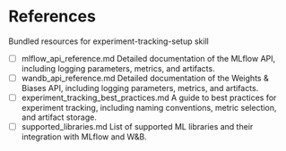 # References

Bundled resources for experiment-tracking-setup skill

- [ ] mlflow_api_reference.md Detailed documentation of the MLflow API, including logging parameters, metrics, and artifacts.
- [ ] wandb_api_reference.md Detailed documentation of the Weights & Biases API, including logging parameters, metrics, and artifacts.
- [ ] experiment_tracking_best_practices.md A guide to best practices for experiment tracking, including naming conventions, metric selection, and artifact storage.
- [ ] supported_libraries.md List of supported ML libraries and their integration with MLflow and W&B.
